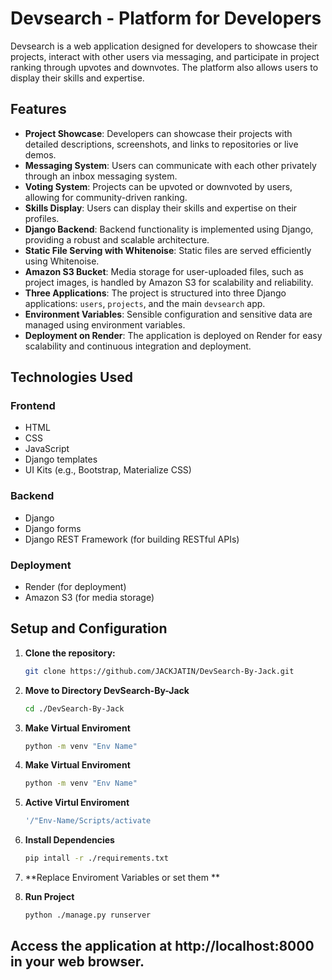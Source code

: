 # Devsearch - Platform for Developers

Devsearch is a web application designed for developers to showcase their projects, interact with other users via messaging, and participate in project ranking through upvotes and downvotes. The platform also allows users to display their skills and expertise.

## Features

- **Project Showcase**: Developers can showcase their projects with detailed descriptions, screenshots, and links to repositories or live demos.
- **Messaging System**: Users can communicate with each other privately through an inbox messaging system.
- **Voting System**: Projects can be upvoted or downvoted by users, allowing for community-driven ranking.
- **Skills Display**: Users can display their skills and expertise on their profiles.
- **Django Backend**: Backend functionality is implemented using Django, providing a robust and scalable architecture.
- **Static File Serving with Whitenoise**: Static files are served efficiently using Whitenoise.
- **Amazon S3 Bucket**: Media storage for user-uploaded files, such as project images, is handled by Amazon S3 for scalability and reliability.
- **Three Applications**: The project is structured into three Django applications: `users`, `projects`, and the main `devsearch` app.
- **Environment Variables**: Sensible configuration and sensitive data are managed using environment variables.
- **Deployment on Render**: The application is deployed on Render for easy scalability and continuous integration and deployment.

## Technologies Used

### Frontend
- HTML
- CSS
- JavaScript
- Django templates
- UI Kits (e.g., Bootstrap, Materialize CSS)

### Backend
- Django
- Django forms
- Django REST Framework (for building RESTful APIs)

### Deployment
- Render (for deployment)
- Amazon S3 (for media storage)

## Setup and Configuration

1. **Clone the repository:**

   ```bash
   git clone https://github.com/JACKJATIN/DevSearch-By-Jack.git

2. **Move to Directory DevSearch-By-Jack**

   ```bash
   cd ./DevSearch-By-Jack
   
3. **Make Virtual Enviroment**

   ```bash
   python -m venv "Env Name"

4. **Make Virtual Enviroment**

   ```bash
   python -m venv "Env Name"

5. **Active Virtul Enviroment**

   ```bash
   '/"Env-Name/Scripts/activate

6. **Install Dependencies**

   ```bash
   pip intall -r ./requirements.txt

6. **Replace Enviroment Variables or set them **

7. **Run Project**

   ```bash
   python ./manage.py runserver

## Access the application at http://localhost:8000 in your web browser.   
